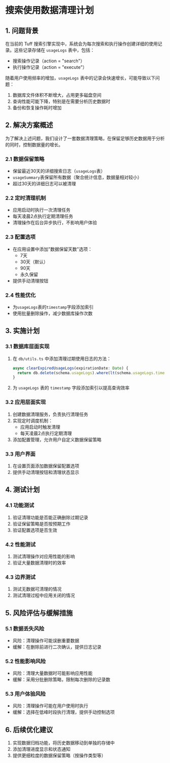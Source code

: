 # 搜索使用数据清理计划

## 1. 问题背景

在当前的 Tuff 搜索引擎实现中，系统会为每次搜索和执行操作创建详细的使用记录。这些记录存储在 `usageLogs` 表中，包括：

- 搜索操作记录（action = "search"）
- 执行操作记录（action = "execute"）

随着用户使用频率的增加，`usageLogs` 表中的记录会快速增长，可能导致以下问题：

1. 数据库文件体积不断增大，占用更多磁盘空间
2. 查询性能可能下降，特别是在需要分析历史数据时
3. 备份和恢复操作耗时增加

## 2. 解决方案概述

为了解决上述问题，我们设计了一套数据清理策略，在保留足够历史数据用于分析的同时，控制数据量的增长。

### 2.1 数据保留策略

- 保留最近30天的详细搜索日志（`usageLogs`表）
- `usageSummary`表保留所有数据（聚合统计信息，数据量相对较小）
- 超过30天的详细日志可以被清理

### 2.2 定时清理机制

- 应用启动时执行一次清理任务
- 每天凌晨2点执行定期清理任务
- 清理操作在后台异步执行，不影响用户体验

### 2.3 配置选项

- 在应用设置中添加"数据保留天数"选项：
  - 7天
  - 30天（默认）
  - 90天
  - 永久保留
- 提供手动清理按钮

### 2.4 性能优化

- 为`usageLogs`表的`timestamp`字段添加索引
- 使用批量删除操作，减少数据库操作次数

## 3. 实施计划

### 3.1 数据库层面实现

1. 在 `db/utils.ts` 中添加清理过期使用日志的方法：
   ```typescript
   async clearExpiredUsageLogs(expirationDate: Date) {
     return db.delete(schema.usageLogs).where(lt(schema.usageLogs.timestamp, expirationDate))
   }
   ```

2. 为 `usageLogs` 表的 `timestamp` 字段添加索引以提高查询效率

### 3.2 应用层面实现

1. 创建数据清理服务，负责执行清理任务
2. 实现定时调度机制：
   - 应用启动时触发清理
   - 每天凌晨2点执行定期清理
3. 添加配置管理，允许用户自定义数据保留策略

### 3.3 用户界面

1. 在设置页面添加数据保留配置选项
2. 提供手动清理按钮和清理状态显示

## 4. 测试计划

### 4.1 功能测试

1. 验证清理功能是否能正确删除过期记录
2. 验证保留策略是否按预期工作
3. 验证配置选项是否生效

### 4.2 性能测试

1. 测试清理操作对应用性能的影响
2. 验证大量数据清理时的效率

### 4.3 边界测试

1. 测试无数据可清理的情况
2. 测试清理过程中应用关闭的情况

## 5. 风险评估与缓解措施

### 5.1 数据丢失风险

- 风险：清理操作可能误删重要数据
- 缓解：在删除前进行二次确认，提供日志记录

### 5.2 性能影响风险

- 风险：清理大量数据时可能影响应用性能
- 缓解：采用分批删除策略，限制每次删除的记录数

### 5.3 用户体验风险

- 风险：清理操作可能在用户使用时执行
- 缓解：选择在低峰时段执行清理，提供手动控制选项

## 6. 后续优化建议

1. 实现数据归档功能，将历史数据移动到单独的存储中
2. 添加清理进度显示和状态通知
3. 提供更细粒度的数据保留策略（按操作类型等）